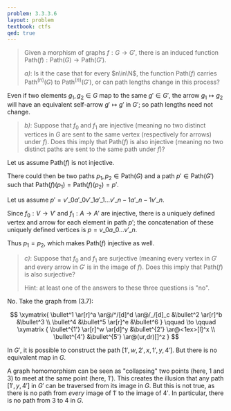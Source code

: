 ```yaml
---
problem: 3.3.3.6
layout: problem
textbook: ctfs
qed: true
---
```


> Given a morphism of graphs $f: G \to G'$, there is an induced function
> $\text{Path}(f): \text{Path}(G) \to \text{Path}(G')$.
>
> _a)_: Is it the case that for every $n\in\N$, the function $\text{Path}(f)$
> carries $\text{Path}^{(n)}(G)$ to $\text{Path}^{(n)}(G')$, or can path
> lengths change in this process?

Even if two elements $g_1, g_2 \in G$ map to the same $g' \in G'$, the arrow
$g_1 \mapsto g_2$ will have an equivalent self-arrow $g' \mapsto g'$ in $G'$; so
path lengths need not change.

> _b)_: Suppose that $f_0$ and $f_1$ are injective (meaning no two distinct
> vertices in $G$ are sent to the same vertex (respectively for arrows) under
> $f$). Does this imply that $\text{Path}(f)$ is also injective (meaning no two
> distinct paths are sent to the same path under $f$)?

Let us assume $\text{Path}(f)$ is not injective. 

There could then be two paths $p_1, p_2 \in \text{Path}(G)$ and a path $p' \in
\text{Path}(G')$ such that $\text{Path}(f)(p_1) = \text{Path}(f)(p_2) = p'$.

Let us assume $p' = v'\_0 a'\_0 v'\_1 a'\_1 ... v'\_{n-1} a'\_{n-1} v'\_n$.

Since $f_0 : V\to V'$ and $f_1: A\to A'$ are injective, there is a uniquely
defined vertex and arrow for each element in path $p'$; the concatenation of
these uniquely defined vertices is $p = v\_0 a\_0 ... v'\_n$. 

Thus $p_1 = p_2$, which makes $\text{Path}(f)$ injective as well.

> _c)_: Suppose that $f_0$ and $f_1$ are surjective (meaning every vertex in
> $G'$ and every arrow in $G'$ is in the image of $f$). Does this imply that
> $\text{Path}(f)$ is also surjective? 
>
> Hint: at least one of the answers to these three questions is "no".

No. Take the graph from (3.7):

$$
\xymatrix{
 \bullet^1 \ar[r]^a \ar@/^/[d]^d \ar@/_/[d]_c &\bullet^2 \ar[r]^b &\bullet^3 \\
 \bullet^4 &\bullet^5 \ar[r]^e &\bullet^6
}
\qquad
\to
\qquad
\xymatrix {
  \bullet^{1'} \ar[r]^w \ar[d]^y &\bullet^{2'} \ar@<1ex>[l]^x \\
  \bullet^{4'}  &\bullet^{5'} \ar@(ur,dr)[]^z
}
$$

In $G'$, it is possible to construct the path $[1', w, 2', x, 1', y, 4']$. But
there is no equivalent map in $G$.

A graph homomorphism can be seen as "collapsing" two points (here, $1$ and $3$)
to meet at the same point (here, $1'$). This creates the illusion that any path
$[1',y,4']$ in $G'$ can be traversed from its image in $G$. But this is not
true, as there is no path from _every_ image of $1'$ to the image of $4'$. In
particular, there is no path from $3$ to $4$ in $G$.
